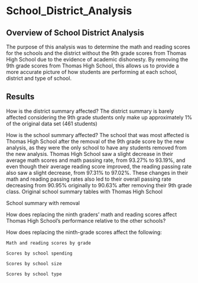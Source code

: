 # School_District_Analysis
## Overview of School District Analysis
The purpose of this analysis was to determine the math and reading scores for the schools and the district without the 9th grade scores from Thomas High School due to the evidence of academic dishonesty. By removing the 9th grade scores from Thomas High School, this allows us to provide a more accurate picture of how students are performing at each school, district and type of school. 

## Results
  How is the district summary affected?
  The district summary is barely affected considering the 9th grade students only make up approximately 1% of the original data set (461 students)
  
  How is the school summary affected?
  The school that was most affected is Thomas High School after the removal of the 9th grade score by the new analysis, as they were the only school to have any students removed from the new analysis. Thomas High School saw a slight decrease in their average math scores and math passing rate, from 93.27% to 93.19%, and even though their average reading score improved, the reading passing rate also saw a slight decrease, from 97.31% to 97.02%. These changes in their math and reading passing rates also led to their overall passing rate decreasing from 90.95% originally to 90.63% after removing their 9th grade class. 
  Original school summary tables with Thomas High School
  
  
  School summary with removal 
  
  
  
  
  How does replacing the ninth graders’ math and reading scores affect Thomas High School’s performance relative to the other schools?
  
  How does replacing the ninth-grade scores affect the following:
  
    Math and reading scores by grade
    
    Scores by school spending
    
    Scores by school size
    
    Scores by school type
